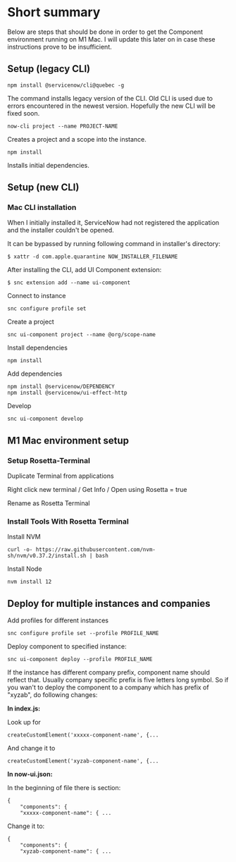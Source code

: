 # Short summary

Below are steps that should be done in order to get the Component environment running on M1 Mac. I will update this later on in case these instructions prove to be insufficient.

## Setup (legacy CLI)

    npm install @servicenow/cli@quebec -g

The command installs legacy version of the CLI. Old CLI is used due to errors encountered in the newest version. Hopefully the new CLI will be fixed soon.

    now-cli project --name PROJECT-NAME

Creates a project and a scope into the instance.

    npm install

Installs initial dependencies.

## Setup (new CLI)

### Mac CLI installation

When I initially installed it, ServiceNow had not registered the application and the installer couldn't be opened.

It can be bypassed by running following command in installer's directory:

    $ xattr -d com.apple.quarantine NOW_INSTALLER_FILENAME

After installing the CLI, add UI Component extension:

    $ snc extension add --name ui-component

Connect to instance

    snc configure profile set

Create a project

    snc ui-component project --name @org/scope-name

Install dependencies

    npm install

Add dependencies

    npm install @servicenow/DEPENDENCY 
    npm install @servicenow/ui-effect-http

Develop

    snc ui-component develop

## M1 Mac environment setup

### Setup Rosetta-Terminal

Duplicate Terminal from applications

Right click new terminal / Get Info / Open using Rosetta = true

Rename as Rosetta Terminal

### Install Tools With Rosetta Terminal

Install NVM

    curl -o- https://raw.githubusercontent.com/nvm-sh/nvm/v0.37.2/install.sh | bash

Install Node

    nvm install 12

## Deploy for multiple instances and companies

Add profiles for different instances

    snc configure profile set --profile PROFILE_NAME

Deploy component to specified instance:

    snc ui-component deploy --profile PROFILE_NAME

If the instance has different company prefix, component name should reflect that. Usually company specific prefix is five letters long symbol. So if you wan't to deploy the component to a company which has prefix of "xyzab", do following changes:

**In index.js:**

Look up for

    createCustomElement('xxxxx-component-name', {...

And change it to

    createCustomElement('xyzab-component-name', {...

**In now-ui.json:**

In the beginning of file there is section:

    {
        "components": {
        "xxxxx-component-name": { ...

Change it to:

    {
        "components": {
        "xyzab-component-name": { ...
